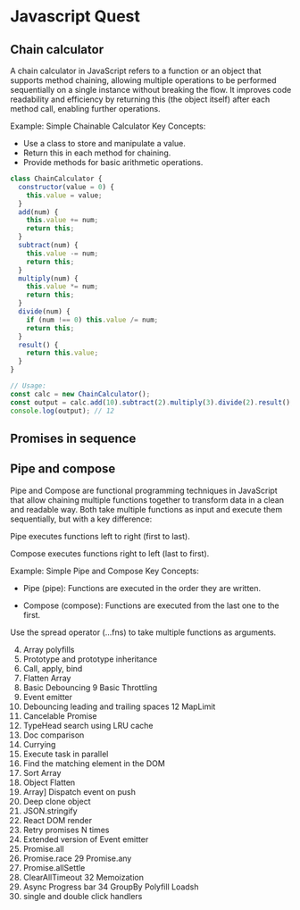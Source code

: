 # Javascript Quest

##  Chain calculator
A chain calculator in JavaScript refers to a function or an object that supports method chaining, allowing multiple operations to be performed sequentially on a single instance without breaking the flow. It improves code readability and efficiency by returning this (the object itself) after each method call, enabling further operations.

Example: Simple Chainable Calculator
Key Concepts:
- Use a class to store and manipulate a value.
- Return this in each method for chaining.
- Provide methods for basic arithmetic operations.

```js
class ChainCalculator {
  constructor(value = 0) {
    this.value = value;
  }
  add(num) {
    this.value += num;
    return this;
  }
  subtract(num) {
    this.value -= num;
    return this;
  }
  multiply(num) {
    this.value *= num;
    return this;
  }
  divide(num) {
    if (num !== 0) this.value /= num;
    return this;
  }
  result() {
    return this.value;
  }
}

// Usage:
const calc = new ChainCalculator();
const output = calc.add(10).subtract(2).multiply(3).divide(2).result();
console.log(output); // 12
```

## Promises in sequence

## Pipe and compose

Pipe and Compose are functional programming techniques in JavaScript that allow chaining multiple functions together to transform data in a clean and readable way. Both take multiple functions as input and execute them sequentially, but with a key difference:

Pipe executes functions left to right (first to last).

Compose executes functions right to left (last to first).

Example: Simple Pipe and Compose
Key Concepts:
- Pipe (pipe): Functions are executed in the order they are written.

- Compose (compose): Functions are executed from the last one to the first.

Use the spread operator (...fns) to take multiple functions as arguments.


4. Array polyfills
5. Prototype and prototype inheritance
6. Call, apply, bind
7. Flatten Array
8. Basic Debouncing 9 Basic Throttling
10. Event emitter
11. Debouncing leading and trailing spaces 12 MapLimit
13. Cancelable Promise
14. TypeHead search using LRU cache
15. Doc comparison
16. Currying
17. Execute task in parallel
18. Find the matching element in the DOM
19. Sort Array
20. Object Flatten
21. Array] Dispatch event on push
22. Deep clone object
23. JSON.stringify
24. React DOM render
25. Retry promises N times
26. Extended version of Event emitter
27. Promise.all
28. Promise.race 29 Promise.any
30. Promise.allSettle
31. ClearAllTimeout 32 Memoization
33. Async Progress bar 34 GroupBy Polyfill Loadsh
34. single and double click handlers